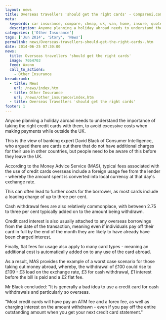 ```yaml
---
layout: news
title: Overseas travellers 'should get the right cards' - Compareni.com
meta:
  keywords: car insurance, compare, cheap, uk, van, home, insure, quotes, online, comparison, bike, loans, life
  description: Anyone planning a holiday abroad needs to understand the importance of taking the right credit cards with them, to avoid excessive costs when making p
categories: ['Other Insurance']
tags: ['Jun 2014', 'Story', 'News']
permalink: news/Overseas-travellers-should-get-the-right-cards-.htm
date: 2014-06-25 07:30:00
news:
  title: Overseas travellers 'should get the right cards'
  image: 7054703
  feed: Axonn
  call_to_actions:
    - Other Insurance
breadcrumb:
  - title: News
    url: /news/index.htm
  - title: Other Insurance
    url: /news/other_insurance/index.htm
  - title: Overseas travellers 'should get the right cards'
footer: 1
---
```


Anyone planning a holiday abroad needs to understand the importance of taking the right credit cards with them, to avoid excessive costs when making payments while outside the UK.

This is the view of&nbsp;banking expert David Black of Consumer Intelligence, who argued there are cards out there that do not have additional charges for their use in other countries, but people need to be aware of this before they leave the UK.

According to the Money Advice Service (MAS), typical fees associated with the use of credit cards overseas include a foreign usage fee from the lender - whereby the amount spent is converted into local currency at that day&#39;s exchange rate.

This can often lead to further costs for the borrower, as most cards include a loading charge of up to three per cent.

Cash withdrawal fees are also relatively commonplace, with between 2.75 to three per cent typically added on to the amount being withdrawn.

Credit card interest is also usually attached to any overseas borrowings from the date of the transaction, meaning even if individuals pay off their card in full by the end of the month they are likely to have already have been charged interest.

Finally, flat fees for usage also apply to many card types - meaning an additional cost is automatically added on to any use of the card abroad.

As a result, MAS provides the example of a worst case scenario for those taking out money abroad, whereby, the withdrawal of &pound;100 could rise to &pound;109 - &pound;3 load on the exchange rate, &pound;3 for cash withdrawal, &pound;1 interest before the bill is paid and a &pound;2 flat fee.

Mr Black concluded: &quot;It is generally a bad idea to use a credit card for cash withdrawals and particularly so overseas.

&quot;Most credit cards will have pay an ATM fee and a forex fee, as well as charging interest on the amount withdrawn - even if you pay off the entire outstanding amount when you get your next credit card statement.&quot;
